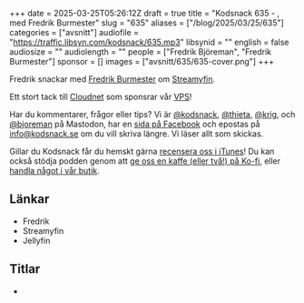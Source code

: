 +++
date = 2025-03-25T05:26:12Z
draft = true
title = "Kodsnack 635 - , med Fredrik Burmester"
slug = "635"
aliases = ["/blog/2025/03/25/635"]
categories = ["avsnitt"]
audiofile = "https://traffic.libsyn.com/kodsnack/635.mp3"
libsynid = ""
english = false
audiosize = ""
audiolength = ""
people = ["Fredrik Björeman", "Fredrik Burmester"]
sponsor = []
images = ["avsnitt/635/635-cover.png"]
+++

Fredrik snackar med [Fredrik Burmester](https://fredrikburmester.com/) om [Streamyfin](https://streamyfin.app/).



Ett stort tack till [Cloudnet](https://www.cloudnet.se) som sponsrar vår [VPS](https://en.wikipedia.org/wiki/Virtual_private_server)!

Har du kommentarer, frågor eller tips? Vi är [@kodsnack](https://social.podsnack.se/@kodsnack), [@thieta](https://6510.nu/@thieta), [@krig](https://6510.nu/@krig), och [@bjoreman](https://toot.cafe/@bjoreman) på Mastodon, har en [sida på Facebook](https://www.facebook.com/) och epostas på [info@kodsnack.se](mailto:info@kodsnack.se) om du vill skriva längre. Vi läser allt som skickas.

Gillar du Kodsnack får du hemskt gärna [recensera oss i iTunes](https://itunes.apple.com/se/podcast/kodsnack/id561631498?l=en)! Du kan också stödja podden genom att <a href="https://ko-fi.com/kodsnack" rel="payment">ge oss en kaffe (eller två!) på Ko-fi</a>, eller [handla något i vår butik](https://shop.spreadshirt.se/kodsnack/).

## Länkar
* Fredrik
* Streamyfin
* Jellyfin

## Titlar
* 